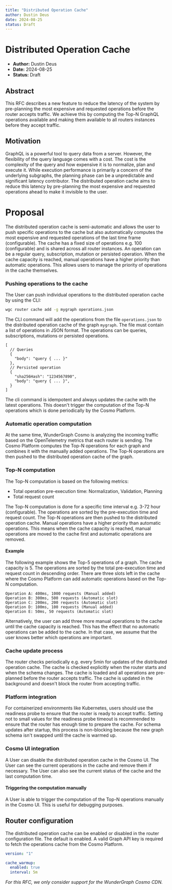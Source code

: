 ```yaml
---
title: "Distributed Operation Cache"
author: Dustin Deus
date: 2024-08-25
status: Draft
---
```


# Distributed Operation Cache

- **Author:** Dustin Deus
- **Date:** 2024-08-25
- **Status:** Draft

## Abstract

This RFC describes a new feature to reduce the latency of the system by pre-planning the most expensive and requested operations before the router accepts traffic. We achieve this by computing the Top-N GraphQL operations available and making them available to all routers instances before they accept traffic.

## Motivation

GraphQL is a powerful tool to query data from a server. However, the flexibility of the query language comes with a cost. The cost is the complexity of the query and how expensive it is to normalize, plan and execute it. While execution performance is primarily a concern of the underlying subgraphs, the planning phase can be a unpredictable and significant latency contributor. The distributed operation cache aims to reduce this latency by pre-planning the most expensive and requested operations ahead to make it invisible to the user.

# Proposal

The distributed operation cache is semi-automatic and allows the user to push specific operations to the cache but also automatically computes the most expensive and requested operations of the last time frame (configurable). The cache has a fixed size of operations e.g. 100 (configurable) and is shared across all router instances. An operation can be a regular query, subscription, mutation or persisted operation. When the cache capacity is reached, manual operations have a higher priority than automatic operations. This allows users to manage the priority of operations in the cache themselves.

### Pushing operations to the cache

The User can push individual operations to the distributed operation cache by using the CLI:

```bash
wgc router cache add -g mygraph operations.json
```

The CLI command will add the operations from the file `operations.json` to the distributed operation cache of the graph `mygraph`. The file must contain a list of operations in JSON format. The operations can be queries, subscriptions, mutations or persisted operations.

```json5
[
  // Queries
  {
    "body": "query { ... }"
  },
  // Persisted operation
  {
    "sha256Hash": "1234567890",
    "body": "query { ... }",
  }
]
```

The cli command is idempotent and always updates the cache with the latest operations. This doesn't trigger the computation of the Top-N operations which is done periodically by the Cosmo Platform.

### Automatic operation computation

At the same time, WunderGraph Cosmo is analyzing the incoming traffic based on the OpenTelemetry metrics that each router is sending. The Cosmo Platform computes the Top-N operations for each graph and combines it with the manually added operations. The Top-N operations are then pushed to the distributed operation cache of the graph.

### Top-N computation

The Top-N computation is based on the following metrics:

- Total operation pre-execution time: Normalization, Validation, Planning
- Total request count

The Top-N computation is done for a specific time interval e.g. 3-72 hour (configurable). The operations are sorted by the pre-execution time and request count. The Top-N operations are then pushed to the distributed operation cache. Manual operations have a higher priority than automatic operations. This means when the cache capacity is reached, manual operations are moved to the cache first and automatic operations are removed.

#### Example

The following example shows the Top-5 operations of a graph. The cache capacity is 5. The operations are sorted by the total pre-execution time and request count in descending order. There are three slots left in the cache where the Cosmo Platform can add automatic operations based on the Top-N computation.

```
Operation A: 400ms, 1000 requests (Manual added)
Operation B: 300ms, 500 requests (Automatic slot)
Operation C: 200ms, 200 requests (Automatic slot)
Operation D: 100ms, 100 requests (Manual added)
Operation E: 50ms, 50 requests (Automatic slot)
```

Alternatively, the user can add three more manual operations to the cache until the cache capacity is reached. This has the effect that no automatic operations can be added to the cache. In that case, we assume that the user knows better which operations are important.

### Cache update process

The router checks periodically e.g. every 5min for updates of the distributed operation cache. The cache is checked explicitly when the router starts and when the schema changes. The cache is loaded and all operations are pre-planned before the router accepts traffic. The cache is updated in the background and doesn't block the router from accepting traffic.

### Platform integration

For containerized environments like Kubernetes, users should use the readiness probe to ensure that the router is ready to accept traffic. Setting not to small values for the readiness probe timeout is recommended to ensure that the router has enough time to prepare the cache. For schema updates after startup, this process is non-blocking because the new graph schema isn't swapped until the cache is warmed up.

### Cosmo UI integration

A User can disable the distributed operation cache in the Cosmo UI. The User can see the current operations in the cache and remove them if necessary. The User can also see the current status of the cache and the last computation time.

#### Triggering the computation manually

A User is able to trigger the computation of the Top-N operations manually in the Cosmo UI. This is useful for debugging purposes.

## Router configuration

The distributed operation cache can be enabled or disabled in the router configuration file. The default is enabled. A valid Graph API key is required to fetch the operations cache from the Cosmo Platform.

```yaml
version: "1"

cache_warmup:
  enabled: true
  interval: 5m
```

_For this RFC, we only consider support for the WunderGraph Cosmo CDN._